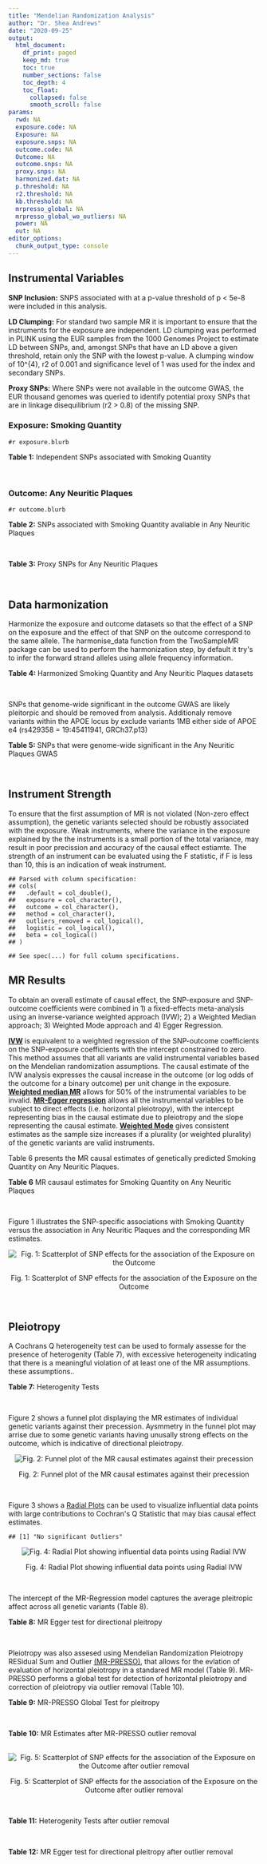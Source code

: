 ```yaml
---
title: "Mendelian Randomization Analysis"
author: "Dr. Shea Andrews"
date: "2020-09-25"
output:
  html_document:
    df_print: paged
    keep_md: true
    toc: true
    number_sections: false
    toc_depth: 4
    toc_float:
      collapsed: false
      smooth_scroll: false
params:
  rwd: NA
  exposure.code: NA
  Exposure: NA
  exposure.snps: NA
  outcome.code: NA
  Outcome: NA
  outcome.snps: NA
  proxy.snps: NA
  harmonized.dat: NA
  p.threshold: NA
  r2.threshold: NA
  kb.threshold: NA
  mrpresso_global: NA
  mrpresso_global_wo_outliers: NA
  power: NA
  out: NA
editor_options:
  chunk_output_type: console
---
```







## Instrumental Variables
**SNP Inclusion:** SNPS associated with at a p-value threshold of p < 5e-8 were included in this analysis.
<br>

**LD Clumping:** For standard two sample MR it is important to ensure that the instruments for the exposure are independent. LD clumping was performed in PLINK using the EUR samples from the 1000 Genomes Project to estimate LD between SNPs, and, amongst SNPs that have an LD above a given threshold, retain only the SNP with the lowest p-value. A clumping window of 10^{4}, r2 of 0.001 and significance level of 1 was used for the index and secondary SNPs.
<br>

**Proxy SNPs:** Where SNPs were not available in the outcome GWAS, the EUR thousand genomes was queried to identify potential proxy SNPs that are in linkage disequilibrium (r2 > 0.8) of the missing SNP.
<br>

### Exposure: Smoking Quantity
`#r exposure.blurb`
<br>

**Table 1:** Independent SNPs associated with Smoking Quantity
<div data-pagedtable="false">
  <script data-pagedtable-source type="application/json">
{"columns":[{"label":["SNP"],"name":[1],"type":["chr"],"align":["left"]},{"label":["CHROM"],"name":[2],"type":["dbl"],"align":["right"]},{"label":["POS"],"name":[3],"type":["dbl"],"align":["right"]},{"label":["REF"],"name":[4],"type":["chr"],"align":["left"]},{"label":["ALT"],"name":[5],"type":["chr"],"align":["left"]},{"label":["AF"],"name":[6],"type":["dbl"],"align":["right"]},{"label":["BETA"],"name":[7],"type":["dbl"],"align":["right"]},{"label":["SE"],"name":[8],"type":["dbl"],"align":["right"]},{"label":["Z"],"name":[9],"type":["dbl"],"align":["right"]},{"label":["P"],"name":[10],"type":["dbl"],"align":["right"]},{"label":["N"],"name":[11],"type":["dbl"],"align":["right"]},{"label":["TRAIT"],"name":[12],"type":["chr"],"align":["left"]}],"data":[{"1":"rs6663484","2":"1","3":"33878554","4":"T","5":"G","6":"0.3572470","7":"0.009431570","8":"0.001715454","9":"5.498","10":"3.843e-08","11":"335394","12":"Cigarettes_Per_Day"},{"1":"rs11264100","2":"1","3":"35591626","4":"A","5":"G","6":"0.8814240","7":"-0.010396900","8":"0.001714250","9":"-6.065","10":"1.323e-09","11":"335394","12":"Cigarettes_Per_Day"},{"1":"rs2072659","2":"1","3":"154548521","4":"C","5":"G","6":"0.1007260","7":"-0.012620500","8":"0.001711486","9":"-7.374","10":"1.659e-13","11":"335394","12":"Cigarettes_Per_Day"},{"1":"rs34973462","2":"1","3":"175993820","4":"C","5":"T","6":"0.4145770","7":"0.010078692","8":"0.001714646","9":"5.878","10":"4.157e-09","11":"335394","12":"Cigarettes_Per_Day"},{"1":"rs7599488","2":"2","3":"60718347","4":"C","5":"T","6":"0.4428680","7":"0.009946318","8":"0.001709871","9":"5.817","10":"5.974e-09","11":"337334","12":"Cigarettes_Per_Day"},{"1":"rs78408772","2":"2","3":"62710608","4":"C","5":"T","6":"0.0813701","7":"-0.009453846","8":"0.001710484","9":"-5.527","10":"3.250e-08","11":"337334","12":"Cigarettes_Per_Day"},{"1":"rs10204824","2":"2","3":"148372720","4":"A","5":"G","6":"0.5798550","7":"-0.012300300","8":"0.001706952","9":"-7.206","10":"5.754e-13","11":"337334","12":"Cigarettes_Per_Day"},{"1":"rs2084533","2":"3","3":"16872929","4":"C","5":"T","6":"0.3500730","7":"0.010643680","8":"0.001709005","9":"6.228","10":"4.718e-10","11":"337334","12":"Cigarettes_Per_Day"},{"1":"rs7431710","2":"3","3":"48935583","4":"G","5":"A","6":"0.6480000","7":"-0.012329218","8":"0.001711441","9":"-7.204","10":"5.832e-13","11":"335553","12":"Cigarettes_Per_Day"},{"1":"rs58889493","2":"3","3":"85622699","4":"T","5":"A","6":"0.6837700","7":"0.009410614","8":"0.001715074","9":"5.487","10":"4.095e-08","11":"335553","12":"Cigarettes_Per_Day"},{"1":"rs699165","2":"3","3":"136224697","4":"A","5":"G","6":"0.8056560","7":"0.009942930","8":"0.001709877","9":"5.815","10":"6.079e-09","11":"337334","12":"Cigarettes_Per_Day"},{"1":"rs28813180","2":"3","3":"158083918","4":"G","5":"A","6":"0.5027290","7":"-0.011008200","8":"0.001708552","9":"-6.443","10":"1.169e-10","11":"337334","12":"Cigarettes_Per_Day"},{"1":"rs1024323","2":"4","3":"3006043","4":"C","5":"T","6":"0.4675490","7":"-0.009949721","8":"0.001709868","9":"-5.819","10":"5.926e-09","11":"337334","12":"Cigarettes_Per_Day"},{"1":"rs11940255","2":"4","3":"67086288","4":"G","5":"A","6":"0.6773900","7":"-0.010943792","8":"0.001708633","9":"-6.405","10":"1.504e-10","11":"337334","12":"Cigarettes_Per_Day"},{"1":"rs10018253","2":"4","3":"67961464","4":"A","5":"C","6":"0.3268620","7":"0.022056800","8":"0.003634931","9":"6.068","10":"1.295e-09","11":"73380","12":"Cigarettes_Per_Day"},{"1":"rs7766641","2":"6","3":"26184102","4":"G","5":"A","6":"0.3434330","7":"-0.010904588","8":"0.001713211","9":"-6.365","10":"1.954e-10","11":"335553","12":"Cigarettes_Per_Day"},{"1":"rs215600","2":"7","3":"32333642","4":"G","5":"A","6":"0.6815510","7":"-0.016194228","8":"0.001702147","9":"-9.514","10":"1.829e-21","11":"337334","12":"Cigarettes_Per_Day"},{"1":"rs62447179","2":"7","3":"50339609","4":"G","5":"A","6":"0.3121600","7":"-0.009971783","8":"0.001709839","9":"-5.832","10":"5.466e-09","11":"337334","12":"Cigarettes_Per_Day"},{"1":"rs2741351","2":"8","3":"27418040","4":"A","5":"C","6":"0.8433190","7":"0.011704500","8":"0.001707690","9":"6.854","10":"7.189e-12","11":"337334","12":"Cigarettes_Per_Day"},{"1":"rs4236926","2":"8","3":"42578059","4":"T","5":"G","6":"0.7646630","7":"0.020466200","8":"0.001696893","9":"12.061","10":"1.700e-33","11":"337334","12":"Cigarettes_Per_Day"},{"1":"rs790564","2":"8","3":"64604218","4":"A","5":"C","6":"0.7583510","7":"-0.011035300","8":"0.001708519","9":"-6.459","10":"1.055e-10","11":"337334","12":"Cigarettes_Per_Day"},{"1":"rs112151537","2":"9","3":"136455785","4":"C","5":"T","6":"0.0419238","7":"0.012560790","8":"0.001706629","9":"7.360","10":"1.833e-13","11":"337334","12":"Cigarettes_Per_Day"},{"1":"rs3025383","2":"9","3":"136502369","4":"T","5":"C","6":"0.1737550","7":"-0.017286900","8":"0.001700802","9":"-10.164","10":"2.856e-24","11":"337334","12":"Cigarettes_Per_Day"},{"1":"rs11186852","2":"10","3":"93962124","4":"T","5":"C","6":"0.2589970","7":"0.009375700","8":"0.001710582","9":"5.481","10":"4.225e-08","11":"337334","12":"Cigarettes_Per_Day"},{"1":"rs7951365","2":"11","3":"16377044","4":"T","5":"C","6":"0.2905450","7":"0.011608000","8":"0.001707809","9":"6.797","10":"1.066e-11","11":"337334","12":"Cigarettes_Per_Day"},{"1":"rs10742683","2":"11","3":"43667625","4":"G","5":"A","6":"0.4711050","7":"-0.009435166","8":"0.001710509","9":"-5.516","10":"3.470e-08","11":"337334","12":"Cigarettes_Per_Day"},{"1":"rs113001570","2":"11","3":"46737412","4":"A","5":"T","6":"0.0538378","7":"0.010525000","8":"0.001709153","9":"6.158","10":"7.383e-10","11":"337334","12":"Cigarettes_Per_Day"},{"1":"rs7125588","2":"11","3":"113436072","4":"A","5":"G","6":"0.3864800","7":"-0.011853500","8":"0.001707506","9":"-6.942","10":"3.875e-12","11":"337334","12":"Cigarettes_Per_Day"},{"1":"rs11846838","2":"14","3":"104184737","4":"G","5":"A","6":"0.3943150","7":"0.010082117","8":"0.001709703","9":"5.897","10":"3.700e-09","11":"337334","12":"Cigarettes_Per_Day"},{"1":"rs632811","2":"15","3":"59155050","4":"A","5":"G","6":"0.3428420","7":"-0.011826700","8":"0.001832742","9":"-6.453","10":"1.097e-10","11":"292829","12":"Cigarettes_Per_Day"},{"1":"rs10519203","2":"15","3":"78814046","4":"G","5":"A","6":"0.6650290","7":"-0.060766535","8":"0.001663652","9":"-36.526","10":"4.310e-292","11":"330721","12":"Cigarettes_Per_Day"},{"1":"rs4887093","2":"15","3":"79043853","4":"C","5":"G","6":"0.3424310","7":"-0.030542300","8":"0.003612337","9":"-8.455","10":"2.780e-17","11":"73380","12":"Cigarettes_Per_Day"},{"1":"rs182317","2":"15","3":"89943601","4":"G","5":"T","6":"0.3247800","7":"-0.010572371","8":"0.001726101","9":"-6.125","10":"9.082e-10","11":"330721","12":"Cigarettes_Per_Day"},{"1":"rs1592485","2":"16","3":"52093549","4":"C","5":"A","6":"0.6552290","7":"-0.011163824","8":"0.001713294","9":"-6.516","10":"7.210e-11","11":"335394","12":"Cigarettes_Per_Day"},{"1":"rs12924872","2":"16","3":"69552215","4":"C","5":"T","6":"0.4650860","7":"-0.009492899","8":"0.001715378","9":"-5.534","10":"3.130e-08","11":"335394","12":"Cigarettes_Per_Day"},{"1":"rs258321","2":"16","3":"89756473","4":"A","5":"G","6":"0.3990170","7":"0.011058400","8":"0.001713425","9":"6.454","10":"1.086e-10","11":"335394","12":"Cigarettes_Per_Day"},{"1":"rs4485470","2":"18","3":"62125063","4":"G","5":"A","6":"0.6147690","7":"-0.010643685","8":"0.001709005","9":"-6.228","10":"4.729e-10","11":"337334","12":"Cigarettes_Per_Day"},{"1":"rs59208569","2":"19","3":"4044424","4":"G","5":"C","6":"0.8391680","7":"0.010931927","8":"0.001708648","9":"6.398","10":"1.576e-10","11":"337334","12":"Cigarettes_Per_Day"},{"1":"rs34406232","2":"19","3":"41305530","4":"C","5":"A","6":"0.0251468","7":"-0.016630341","8":"0.001718543","9":"-9.677","10":"3.793e-22","11":"330721","12":"Cigarettes_Per_Day"},{"1":"rs56113850","2":"19","3":"41353107","4":"T","5":"C","6":"0.5750370","7":"0.036126600","8":"0.001694336","9":"21.322","10":"7.140e-101","11":"330721","12":"Cigarettes_Per_Day"},{"1":"rs117875279","2":"19","3":"41498715","4":"G","5":"A","6":"0.0172289","7":"-0.010721377","8":"0.001725914","9":"-6.212","10":"5.230e-10","11":"330721","12":"Cigarettes_Per_Day"},{"1":"rs6078373","2":"20","3":"11863500","4":"G","5":"A","6":"0.4282090","7":"0.011213272","8":"0.001708299","9":"6.564","10":"5.243e-11","11":"337334","12":"Cigarettes_Per_Day"},{"1":"rs1737894","2":"20","3":"31054702","4":"C","5":"G","6":"0.4553280","7":"0.011746800","8":"0.001707638","9":"6.879","10":"6.042e-12","11":"337334","12":"Cigarettes_Per_Day"},{"1":"rs2273500","2":"20","3":"61986949","4":"T","5":"C","6":"0.1678790","7":"0.018190100","8":"0.001699691","9":"10.702","10":"9.928e-27","11":"337334","12":"Cigarettes_Per_Day"},{"1":"rs7281463","2":"21","3":"40520783","4":"A","5":"C","6":"0.3389620","7":"0.009589740","8":"0.001710316","9":"5.607","10":"2.061e-08","11":"337334","12":"Cigarettes_Per_Day"}],"options":{"columns":{"min":{},"max":[10]},"rows":{"min":[10],"max":[10]},"pages":{}}}
  </script>
</div>
<br>

### Outcome: Any Neuritic Plaques
`#r outcome.blurb`
<br>

**Table 2:** SNPs associated with Smoking Quantity avaliable in Any Neuritic Plaques
<div data-pagedtable="false">
  <script data-pagedtable-source type="application/json">
{"columns":[{"label":["SNP"],"name":[1],"type":["chr"],"align":["left"]},{"label":["CHROM"],"name":[2],"type":["dbl"],"align":["right"]},{"label":["POS"],"name":[3],"type":["dbl"],"align":["right"]},{"label":["REF"],"name":[4],"type":["chr"],"align":["left"]},{"label":["ALT"],"name":[5],"type":["chr"],"align":["left"]},{"label":["AF"],"name":[6],"type":["dbl"],"align":["right"]},{"label":["BETA"],"name":[7],"type":["dbl"],"align":["right"]},{"label":["SE"],"name":[8],"type":["dbl"],"align":["right"]},{"label":["Z"],"name":[9],"type":["dbl"],"align":["right"]},{"label":["P"],"name":[10],"type":["dbl"],"align":["right"]},{"label":["N"],"name":[11],"type":["dbl"],"align":["right"]},{"label":["TRAIT"],"name":[12],"type":["chr"],"align":["left"]}],"data":[{"1":"rs11264100","2":"1","3":"35591626","4":"A","5":"G","6":"0.8749","7":"-0.2198","8":"0.1200","9":"-1.83167000","10":"0.06685","11":"4046","12":"Neuritic_Plaques"},{"1":"rs34973462","2":"1","3":"175993820","4":"C","5":"T","6":"0.3425","7":"0.0017","8":"0.0789","9":"0.02154626","10":"0.98260","11":"4046","12":"Neuritic_Plaques"},{"1":"rs7599488","2":"2","3":"60718347","4":"C","5":"T","6":"0.4329","7":"0.0407","8":"0.0729","9":"0.55829904","10":"0.57630","11":"4046","12":"Neuritic_Plaques"},{"1":"rs78408772","2":"2","3":"62710608","4":"C","5":"T","6":"0.1138","7":"0.1067","8":"0.1247","9":"0.85565357","10":"0.39210","11":"4046","12":"Neuritic_Plaques"},{"1":"rs10204824","2":"2","3":"148372720","4":"A","5":"G","6":"0.6715","7":"-0.1228","8":"0.0805","9":"-1.52547000","10":"0.12690","11":"4046","12":"Neuritic_Plaques"},{"1":"rs2084533","2":"3","3":"16872929","4":"C","5":"T","6":"0.3069","7":"-0.0374","8":"0.0760","9":"-0.49210526","10":"0.62280","11":"4046","12":"Neuritic_Plaques"},{"1":"rs7431710","2":"3","3":"48935583","4":"G","5":"A","6":"0.6634","7":"0.1043","8":"0.0749","9":"1.39252336","10":"0.16380","11":"4046","12":"Neuritic_Plaques"},{"1":"rs699165","2":"3","3":"136224697","4":"A","5":"G","6":"0.7463","7":"0.0359","8":"0.0834","9":"0.43045600","10":"0.66660","11":"4046","12":"Neuritic_Plaques"},{"1":"rs28813180","2":"3","3":"158083918","4":"G","5":"A","6":"0.5045","7":"0.0333","8":"0.0717","9":"0.46443515","10":"0.64190","11":"4046","12":"Neuritic_Plaques"},{"1":"rs1024323","2":"4","3":"3006043","4":"C","5":"T","6":"0.3810","7":"-0.0751","8":"0.0723","9":"-1.03872752","10":"0.29840","11":"4046","12":"Neuritic_Plaques"},{"1":"rs11940255","2":"4","3":"67086288","4":"G","5":"A","6":"0.6981","7":"-0.0189","8":"0.0817","9":"-0.23133415","10":"0.81750","11":"4046","12":"Neuritic_Plaques"},{"1":"rs10018253","2":"4","3":"67961464","4":"A","5":"C","6":"0.2515","7":"0.0992","8":"0.0833","9":"1.19088000","10":"0.23380","11":"4046","12":"Neuritic_Plaques"},{"1":"rs7766641","2":"6","3":"26184102","4":"G","5":"A","6":"0.2888","7":"0.0043","8":"0.0801","9":"0.05368290","10":"0.95720","11":"4046","12":"Neuritic_Plaques"},{"1":"rs215600","2":"7","3":"32333642","4":"G","5":"A","6":"0.6516","7":"-0.0667","8":"0.0759","9":"-0.87878788","10":"0.37990","11":"4046","12":"Neuritic_Plaques"},{"1":"rs62447179","2":"7","3":"50339609","4":"G","5":"A","6":"0.2839","7":"-0.0128","8":"0.0789","9":"-0.16223067","10":"0.87110","11":"4046","12":"Neuritic_Plaques"},{"1":"rs4236926","2":"8","3":"42578059","4":"T","5":"G","6":"0.7751","7":"-0.0581","8":"0.0876","9":"-0.66324200","10":"0.50710","11":"4046","12":"Neuritic_Plaques"},{"1":"rs790564","2":"8","3":"64604218","4":"A","5":"C","6":"0.7346","7":"-0.0649","8":"0.0823","9":"-0.78857800","10":"0.43020","11":"4046","12":"Neuritic_Plaques"},{"1":"rs112151537","2":"9","3":"136455785","4":"C","5":"T","6":"0.0559","7":"0.1340","8":"0.2771","9":"0.48357994","10":"0.62860","11":"4046","12":"Neuritic_Plaques"},{"1":"rs3025383","2":"9","3":"136502369","4":"T","5":"C","6":"0.1769","7":"0.1086","8":"0.1087","9":"0.99908000","10":"0.31800","11":"4046","12":"Neuritic_Plaques"},{"1":"rs11186852","2":"10","3":"93962124","4":"T","5":"C","6":"0.2815","7":"-0.1415","8":"0.1558","9":"-0.90821600","10":"0.36390","11":"4046","12":"Neuritic_Plaques"},{"1":"rs7951365","2":"11","3":"16377044","4":"T","5":"C","6":"0.2083","7":"0.0198","8":"0.0974","9":"0.20328500","10":"0.83920","11":"4046","12":"Neuritic_Plaques"},{"1":"rs10742683","2":"11","3":"43667625","4":"G","5":"A","6":"0.4114","7":"-0.0884","8":"0.0735","9":"-1.20272109","10":"0.22910","11":"4046","12":"Neuritic_Plaques"},{"1":"rs7125588","2":"11","3":"113436072","4":"A","5":"G","6":"0.4323","7":"0.0278","8":"0.0738","9":"0.37669400","10":"0.70680","11":"4046","12":"Neuritic_Plaques"},{"1":"rs11846838","2":"14","3":"104184737","4":"G","5":"A","6":"0.3296","7":"-0.0299","8":"0.0771","9":"-0.38780804","10":"0.69840","11":"4046","12":"Neuritic_Plaques"},{"1":"rs10519203","2":"15","3":"78814046","4":"G","5":"A","6":"0.6724","7":"0.0000","8":"0.0777","9":"0.00000000","10":"0.99980","11":"4046","12":"Neuritic_Plaques"},{"1":"rs182317","2":"15","3":"89943601","4":"G","5":"T","6":"0.3492","7":"0.0086","8":"0.0887","9":"0.09695603","10":"0.92310","11":"4046","12":"Neuritic_Plaques"},{"1":"rs1592485","2":"16","3":"52093549","4":"C","5":"A","6":"0.6108","7":"0.0077","8":"0.0721","9":"0.10679612","10":"0.91480","11":"4046","12":"Neuritic_Plaques"},{"1":"rs12924872","2":"16","3":"69552215","4":"C","5":"T","6":"0.4782","7":"0.0266","8":"0.0727","9":"0.36588721","10":"0.71380","11":"4046","12":"Neuritic_Plaques"},{"1":"rs258321","2":"16","3":"89756473","4":"A","5":"G","6":"0.4399","7":"-0.0640","8":"0.0736","9":"-0.86956500","10":"0.38470","11":"4046","12":"Neuritic_Plaques"},{"1":"rs4485470","2":"18","3":"62125063","4":"G","5":"A","6":"0.5730","7":"-0.0308","8":"0.0748","9":"-0.41176471","10":"0.68050","11":"4046","12":"Neuritic_Plaques"},{"1":"rs34406232","2":"19","3":"41305530","4":"C","5":"A","6":"0.0241","7":"-0.0083","8":"0.2533","9":"-0.03276747","10":"0.97400","11":"4046","12":"Neuritic_Plaques"},{"1":"rs56113850","2":"19","3":"41353107","4":"T","5":"C","6":"0.5961","7":"0.0224","8":"0.0922","9":"0.24295000","10":"0.80800","11":"4046","12":"Neuritic_Plaques"},{"1":"rs117875279","2":"19","3":"41498715","4":"G","5":"A","6":"0.0297","7":"0.3272","8":"0.3382","9":"0.96747487","10":"0.33330","11":"4046","12":"Neuritic_Plaques"},{"1":"rs6078373","2":"20","3":"11863500","4":"G","5":"A","6":"0.4155","7":"0.0297","8":"0.0743","9":"0.39973082","10":"0.68930","11":"4046","12":"Neuritic_Plaques"},{"1":"rs2273500","2":"20","3":"61986949","4":"T","5":"C","6":"0.1952","7":"-0.1311","8":"0.1249","9":"-1.04964000","10":"0.29390","11":"4046","12":"Neuritic_Plaques"},{"1":"rs7281463","2":"21","3":"40520783","4":"A","5":"C","6":"0.4219","7":"-0.1562","8":"0.0709","9":"-2.20310000","10":"0.02764","11":"4046","12":"Neuritic_Plaques"},{"1":"rs6663484","2":"NA","3":"NA","4":"NA","5":"NA","6":"NA","7":"NA","8":"NA","9":"NA","10":"NA","11":"NA","12":"NA"},{"1":"rs2072659","2":"NA","3":"NA","4":"NA","5":"NA","6":"NA","7":"NA","8":"NA","9":"NA","10":"NA","11":"NA","12":"NA"},{"1":"rs58889493","2":"NA","3":"NA","4":"NA","5":"NA","6":"NA","7":"NA","8":"NA","9":"NA","10":"NA","11":"NA","12":"NA"},{"1":"rs2741351","2":"NA","3":"NA","4":"NA","5":"NA","6":"NA","7":"NA","8":"NA","9":"NA","10":"NA","11":"NA","12":"NA"},{"1":"rs113001570","2":"NA","3":"NA","4":"NA","5":"NA","6":"NA","7":"NA","8":"NA","9":"NA","10":"NA","11":"NA","12":"NA"},{"1":"rs632811","2":"NA","3":"NA","4":"NA","5":"NA","6":"NA","7":"NA","8":"NA","9":"NA","10":"NA","11":"NA","12":"NA"},{"1":"rs4887093","2":"NA","3":"NA","4":"NA","5":"NA","6":"NA","7":"NA","8":"NA","9":"NA","10":"NA","11":"NA","12":"NA"},{"1":"rs59208569","2":"NA","3":"NA","4":"NA","5":"NA","6":"NA","7":"NA","8":"NA","9":"NA","10":"NA","11":"NA","12":"NA"},{"1":"rs1737894","2":"NA","3":"NA","4":"NA","5":"NA","6":"NA","7":"NA","8":"NA","9":"NA","10":"NA","11":"NA","12":"NA"}],"options":{"columns":{"min":{},"max":[10]},"rows":{"min":[10],"max":[10]},"pages":{}}}
  </script>
</div>
<br>

**Table 3:** Proxy SNPs for Any Neuritic Plaques
<div data-pagedtable="false">
  <script data-pagedtable-source type="application/json">
{"columns":[{"label":["target_snp"],"name":[1],"type":["chr"],"align":["left"]},{"label":["proxy_snp"],"name":[2],"type":["chr"],"align":["left"]},{"label":["ld.r2"],"name":[3],"type":["dbl"],"align":["right"]},{"label":["Dprime"],"name":[4],"type":["dbl"],"align":["right"]},{"label":["PHASE"],"name":[5],"type":["chr"],"align":["left"]},{"label":["X12"],"name":[6],"type":["lgl"],"align":["right"]},{"label":["CHROM"],"name":[7],"type":["dbl"],"align":["right"]},{"label":["POS"],"name":[8],"type":["dbl"],"align":["right"]},{"label":["REF.proxy"],"name":[9],"type":["chr"],"align":["left"]},{"label":["ALT.proxy"],"name":[10],"type":["chr"],"align":["left"]},{"label":["AF"],"name":[11],"type":["dbl"],"align":["right"]},{"label":["BETA"],"name":[12],"type":["dbl"],"align":["right"]},{"label":["SE"],"name":[13],"type":["dbl"],"align":["right"]},{"label":["Z"],"name":[14],"type":["dbl"],"align":["right"]},{"label":["P"],"name":[15],"type":["dbl"],"align":["right"]},{"label":["N"],"name":[16],"type":["dbl"],"align":["right"]},{"label":["TRAIT"],"name":[17],"type":["chr"],"align":["left"]},{"label":["ref"],"name":[18],"type":["chr"],"align":["left"]},{"label":["ref.proxy"],"name":[19],"type":["chr"],"align":["left"]},{"label":["alt"],"name":[20],"type":["chr"],"align":["left"]},{"label":["alt.proxy"],"name":[21],"type":["chr"],"align":["left"]},{"label":["ALT"],"name":[22],"type":["chr"],"align":["left"]},{"label":["REF"],"name":[23],"type":["chr"],"align":["left"]},{"label":["proxy.outcome"],"name":[24],"type":["lgl"],"align":["right"]}],"data":[{"1":"rs58889493","2":"rs62250714","3":"1.000000","4":"1.000000","5":"TG/AA","6":"NA","7":"3","8":"85515776","9":"G","10":"A","11":"0.6205","12":"-0.0811","13":"0.0720","14":"-1.126388889","15":"0.2597","16":"4046","17":"Neuritic_Plaques","18":"T","19":"G","20":"A","21":"A","22":"A","23":"T","24":"TRUE"},{"1":"rs2741351","2":"rs2640723","3":"0.935856","4":"0.976004","5":"AG/CA","6":"NA","7":"8","8":"27418325","9":"G","10":"A","11":"0.8373","12":"-0.0011","13":"0.0972","14":"-0.011316872","15":"0.9908","16":"4046","17":"Neuritic_Plaques","18":"A","19":"G","20":"C","21":"A","22":"C","23":"A","24":"TRUE"},{"1":"rs113001570","2":"rs75494138","3":"0.835244","4":"1.000000","5":"TT/AC","6":"NA","7":"11","8":"46465361","9":"C","10":"T","11":"0.0834","12":"-0.0293","13":"0.1390","14":"-0.210791367","15":"0.8330","16":"4046","17":"Neuritic_Plaques","18":"T","19":"T","20":"A","21":"C","22":"T","23":"A","24":"TRUE"},{"1":"rs632811","2":"rs11630265","3":"0.943600","4":"0.973517","5":"GC/AT","6":"NA","7":"15","8":"59159826","9":"C","10":"T","11":"0.6768","12":"-0.0007","13":"0.0761","14":"-0.009198423","15":"0.9922","16":"4046","17":"Neuritic_Plaques","18":"G","19":"C","20":"A","21":"T","22":"A","23":"G","24":"TRUE"},{"1":"rs59208569","2":"rs7351050","3":"0.911767","4":"0.993099","5":"GA/CG","6":"NA","7":"19","8":"4044579","9":"G","10":"A","11":"0.1225","12":"-0.0656","13":"0.1332","14":"-0.492492492","15":"0.6225","16":"4046","17":"Neuritic_Plaques","18":"G","19":"A","20":"C","21":"G","22":"G","23":"C","24":"TRUE"},{"1":"rs1737894","2":"rs293534","3":"0.983131","4":"0.995736","5":"GG/CA","6":"NA","7":"20","8":"31065490","9":"A","10":"G","11":"0.3898","12":"-0.0106","13":"0.0737","14":"-0.143826000","15":"0.8861","16":"4046","17":"Neuritic_Plaques","18":"G","19":"G","20":"C","21":"A","22":"G","23":"C","24":"TRUE"},{"1":"rs6663484","2":"NA","3":"NA","4":"NA","5":"NA","6":"NA","7":"NA","8":"NA","9":"NA","10":"NA","11":"NA","12":"NA","13":"NA","14":"NA","15":"NA","16":"NA","17":"NA","18":"NA","19":"NA","20":"NA","21":"NA","22":"NA","23":"NA","24":"NA"},{"1":"rs2072659","2":"NA","3":"NA","4":"NA","5":"NA","6":"NA","7":"NA","8":"NA","9":"NA","10":"NA","11":"NA","12":"NA","13":"NA","14":"NA","15":"NA","16":"NA","17":"NA","18":"NA","19":"NA","20":"NA","21":"NA","22":"NA","23":"NA","24":"NA"}],"options":{"columns":{"min":{},"max":[10]},"rows":{"min":[10],"max":[10]},"pages":{}}}
  </script>
</div>
<br>

## Data harmonization
Harmonize the exposure and outcome datasets so that the effect of a SNP on the exposure and the effect of that SNP on the outcome correspond to the same allele. The harmonise_data function from the TwoSampleMR package can be used to perform the harmonization step, by default it try's to infer the forward strand alleles using allele frequency information.
<br>

**Table 4:** Harmonized Smoking Quantity and Any Neuritic Plaques datasets
<div data-pagedtable="false">
  <script data-pagedtable-source type="application/json">
{"columns":[{"label":["SNP"],"name":[1],"type":["chr"],"align":["left"]},{"label":["effect_allele.exposure"],"name":[2],"type":["chr"],"align":["left"]},{"label":["other_allele.exposure"],"name":[3],"type":["chr"],"align":["left"]},{"label":["effect_allele.outcome"],"name":[4],"type":["chr"],"align":["left"]},{"label":["other_allele.outcome"],"name":[5],"type":["chr"],"align":["left"]},{"label":["beta.exposure"],"name":[6],"type":["dbl"],"align":["right"]},{"label":["beta.outcome"],"name":[7],"type":["dbl"],"align":["right"]},{"label":["eaf.exposure"],"name":[8],"type":["dbl"],"align":["right"]},{"label":["eaf.outcome"],"name":[9],"type":["dbl"],"align":["right"]},{"label":["remove"],"name":[10],"type":["lgl"],"align":["right"]},{"label":["palindromic"],"name":[11],"type":["lgl"],"align":["right"]},{"label":["ambiguous"],"name":[12],"type":["lgl"],"align":["right"]},{"label":["id.outcome"],"name":[13],"type":["chr"],"align":["left"]},{"label":["chr.outcome"],"name":[14],"type":["dbl"],"align":["right"]},{"label":["pos.outcome"],"name":[15],"type":["dbl"],"align":["right"]},{"label":["se.outcome"],"name":[16],"type":["dbl"],"align":["right"]},{"label":["z.outcome"],"name":[17],"type":["dbl"],"align":["right"]},{"label":["pval.outcome"],"name":[18],"type":["dbl"],"align":["right"]},{"label":["samplesize.outcome"],"name":[19],"type":["dbl"],"align":["right"]},{"label":["outcome"],"name":[20],"type":["chr"],"align":["left"]},{"label":["mr_keep.outcome"],"name":[21],"type":["lgl"],"align":["right"]},{"label":["pval_origin.outcome"],"name":[22],"type":["chr"],"align":["left"]},{"label":["chr.exposure"],"name":[23],"type":["dbl"],"align":["right"]},{"label":["pos.exposure"],"name":[24],"type":["dbl"],"align":["right"]},{"label":["se.exposure"],"name":[25],"type":["dbl"],"align":["right"]},{"label":["z.exposure"],"name":[26],"type":["dbl"],"align":["right"]},{"label":["pval.exposure"],"name":[27],"type":["dbl"],"align":["right"]},{"label":["samplesize.exposure"],"name":[28],"type":["dbl"],"align":["right"]},{"label":["exposure"],"name":[29],"type":["chr"],"align":["left"]},{"label":["mr_keep.exposure"],"name":[30],"type":["lgl"],"align":["right"]},{"label":["pval_origin.exposure"],"name":[31],"type":["chr"],"align":["left"]},{"label":["id.exposure"],"name":[32],"type":["chr"],"align":["left"]},{"label":["action"],"name":[33],"type":["dbl"],"align":["right"]},{"label":["mr_keep"],"name":[34],"type":["lgl"],"align":["right"]},{"label":["pt"],"name":[35],"type":["dbl"],"align":["right"]},{"label":["pleitropy_keep"],"name":[36],"type":["lgl"],"align":["right"]},{"label":["mrpresso_RSSobs"],"name":[37],"type":["lgl"],"align":["right"]},{"label":["mrpresso_pval"],"name":[38],"type":["lgl"],"align":["right"]},{"label":["mrpresso_keep"],"name":[39],"type":["lgl"],"align":["right"]}],"data":[{"1":"rs10018253","2":"C","3":"A","4":"C","5":"A","6":"0.022056800","7":"0.0992","8":"0.3268620","9":"0.2515","10":"FALSE","11":"FALSE","12":"FALSE","13":"d6ZxU5","14":"4","15":"67961464","16":"0.0833","17":"1.190880000","18":"0.23380","19":"4046","20":"Beecham2014npany","21":"TRUE","22":"reported","23":"4","24":"67961464","25":"0.003634931","26":"6.068","27":"1.295e-09","28":"73380","29":"Liu2019smkcpd23andMe","30":"TRUE","31":"reported","32":"yyWeNs","33":"2","34":"TRUE","35":"5e-08","36":"TRUE","37":"NA","38":"NA","39":"TRUE"},{"1":"rs10204824","2":"G","3":"A","4":"G","5":"A","6":"-0.012300300","7":"-0.1228","8":"0.5798550","9":"0.6715","10":"FALSE","11":"FALSE","12":"FALSE","13":"d6ZxU5","14":"2","15":"148372720","16":"0.0805","17":"-1.525470000","18":"0.12690","19":"4046","20":"Beecham2014npany","21":"TRUE","22":"reported","23":"2","24":"148372720","25":"0.001706952","26":"-7.206","27":"5.754e-13","28":"337334","29":"Liu2019smkcpd23andMe","30":"TRUE","31":"reported","32":"yyWeNs","33":"2","34":"TRUE","35":"5e-08","36":"TRUE","37":"NA","38":"NA","39":"TRUE"},{"1":"rs1024323","2":"T","3":"C","4":"T","5":"C","6":"-0.009949721","7":"-0.0751","8":"0.4675490","9":"0.3810","10":"FALSE","11":"FALSE","12":"FALSE","13":"d6ZxU5","14":"4","15":"3006043","16":"0.0723","17":"-1.038727524","18":"0.29840","19":"4046","20":"Beecham2014npany","21":"TRUE","22":"reported","23":"4","24":"3006043","25":"0.001709868","26":"-5.819","27":"5.926e-09","28":"337334","29":"Liu2019smkcpd23andMe","30":"TRUE","31":"reported","32":"yyWeNs","33":"2","34":"TRUE","35":"5e-08","36":"TRUE","37":"NA","38":"NA","39":"TRUE"},{"1":"rs10519203","2":"A","3":"G","4":"A","5":"G","6":"-0.060766535","7":"0.0000","8":"0.6650290","9":"0.6724","10":"FALSE","11":"FALSE","12":"FALSE","13":"d6ZxU5","14":"15","15":"78814046","16":"0.0777","17":"0.000000000","18":"0.99980","19":"4046","20":"Beecham2014npany","21":"TRUE","22":"reported","23":"15","24":"78814046","25":"0.001663652","26":"-36.526","27":"1.000e-200","28":"330721","29":"Liu2019smkcpd23andMe","30":"TRUE","31":"reported","32":"yyWeNs","33":"2","34":"TRUE","35":"5e-08","36":"TRUE","37":"NA","38":"NA","39":"TRUE"},{"1":"rs10742683","2":"A","3":"G","4":"A","5":"G","6":"-0.009435166","7":"-0.0884","8":"0.4711050","9":"0.4114","10":"FALSE","11":"FALSE","12":"FALSE","13":"d6ZxU5","14":"11","15":"43667625","16":"0.0735","17":"-1.202721088","18":"0.22910","19":"4046","20":"Beecham2014npany","21":"TRUE","22":"reported","23":"11","24":"43667625","25":"0.001710509","26":"-5.516","27":"3.470e-08","28":"337334","29":"Liu2019smkcpd23andMe","30":"TRUE","31":"reported","32":"yyWeNs","33":"2","34":"TRUE","35":"5e-08","36":"TRUE","37":"NA","38":"NA","39":"TRUE"},{"1":"rs11186852","2":"C","3":"T","4":"C","5":"T","6":"0.009375700","7":"-0.1415","8":"0.2589970","9":"0.2815","10":"FALSE","11":"FALSE","12":"FALSE","13":"d6ZxU5","14":"10","15":"93962124","16":"0.1558","17":"-0.908216000","18":"0.36390","19":"4046","20":"Beecham2014npany","21":"TRUE","22":"reported","23":"10","24":"93962124","25":"0.001710582","26":"5.481","27":"4.225e-08","28":"337334","29":"Liu2019smkcpd23andMe","30":"TRUE","31":"reported","32":"yyWeNs","33":"2","34":"TRUE","35":"5e-08","36":"TRUE","37":"NA","38":"NA","39":"TRUE"},{"1":"rs112151537","2":"T","3":"C","4":"T","5":"C","6":"0.012560790","7":"0.1340","8":"0.0419238","9":"0.0559","10":"FALSE","11":"FALSE","12":"FALSE","13":"d6ZxU5","14":"9","15":"136455785","16":"0.2771","17":"0.483579935","18":"0.62860","19":"4046","20":"Beecham2014npany","21":"TRUE","22":"reported","23":"9","24":"136455785","25":"0.001706629","26":"7.360","27":"1.833e-13","28":"337334","29":"Liu2019smkcpd23andMe","30":"TRUE","31":"reported","32":"yyWeNs","33":"2","34":"TRUE","35":"5e-08","36":"TRUE","37":"NA","38":"NA","39":"TRUE"},{"1":"rs11264100","2":"G","3":"A","4":"G","5":"A","6":"-0.010396900","7":"-0.2198","8":"0.8814240","9":"0.8749","10":"FALSE","11":"FALSE","12":"FALSE","13":"d6ZxU5","14":"1","15":"35591626","16":"0.1200","17":"-1.831670000","18":"0.06685","19":"4046","20":"Beecham2014npany","21":"TRUE","22":"reported","23":"1","24":"35591626","25":"0.001714250","26":"-6.065","27":"1.323e-09","28":"335394","29":"Liu2019smkcpd23andMe","30":"TRUE","31":"reported","32":"yyWeNs","33":"2","34":"TRUE","35":"5e-08","36":"TRUE","37":"NA","38":"NA","39":"TRUE"},{"1":"rs113001570","2":"T","3":"A","4":"T","5":"A","6":"0.010525000","7":"-0.0293","8":"0.0538378","9":"0.0834","10":"FALSE","11":"TRUE","12":"FALSE","13":"d6ZxU5","14":"11","15":"46465361","16":"0.1390","17":"-0.210791367","18":"0.83300","19":"4046","20":"Beecham2014npany","21":"TRUE","22":"reported","23":"11","24":"46737412","25":"0.001709153","26":"6.158","27":"7.383e-10","28":"337334","29":"Liu2019smkcpd23andMe","30":"TRUE","31":"reported","32":"yyWeNs","33":"2","34":"TRUE","35":"5e-08","36":"TRUE","37":"NA","38":"NA","39":"TRUE"},{"1":"rs117875279","2":"A","3":"G","4":"A","5":"G","6":"-0.010721377","7":"0.3272","8":"0.0172289","9":"0.0297","10":"FALSE","11":"FALSE","12":"FALSE","13":"d6ZxU5","14":"19","15":"41498715","16":"0.3382","17":"0.967474867","18":"0.33330","19":"4046","20":"Beecham2014npany","21":"TRUE","22":"reported","23":"19","24":"41498715","25":"0.001725914","26":"-6.212","27":"5.230e-10","28":"330721","29":"Liu2019smkcpd23andMe","30":"TRUE","31":"reported","32":"yyWeNs","33":"2","34":"TRUE","35":"5e-08","36":"TRUE","37":"NA","38":"NA","39":"TRUE"},{"1":"rs11846838","2":"A","3":"G","4":"A","5":"G","6":"0.010082117","7":"-0.0299","8":"0.3943150","9":"0.3296","10":"FALSE","11":"FALSE","12":"FALSE","13":"d6ZxU5","14":"14","15":"104184737","16":"0.0771","17":"-0.387808042","18":"0.69840","19":"4046","20":"Beecham2014npany","21":"TRUE","22":"reported","23":"14","24":"104184737","25":"0.001709703","26":"5.897","27":"3.700e-09","28":"337334","29":"Liu2019smkcpd23andMe","30":"TRUE","31":"reported","32":"yyWeNs","33":"2","34":"TRUE","35":"5e-08","36":"TRUE","37":"NA","38":"NA","39":"TRUE"},{"1":"rs11940255","2":"A","3":"G","4":"A","5":"G","6":"-0.010943792","7":"-0.0189","8":"0.6773900","9":"0.6981","10":"FALSE","11":"FALSE","12":"FALSE","13":"d6ZxU5","14":"4","15":"67086288","16":"0.0817","17":"-0.231334149","18":"0.81750","19":"4046","20":"Beecham2014npany","21":"TRUE","22":"reported","23":"4","24":"67086288","25":"0.001708633","26":"-6.405","27":"1.504e-10","28":"337334","29":"Liu2019smkcpd23andMe","30":"TRUE","31":"reported","32":"yyWeNs","33":"2","34":"TRUE","35":"5e-08","36":"TRUE","37":"NA","38":"NA","39":"TRUE"},{"1":"rs12924872","2":"T","3":"C","4":"T","5":"C","6":"-0.009492899","7":"0.0266","8":"0.4650860","9":"0.4782","10":"FALSE","11":"FALSE","12":"FALSE","13":"d6ZxU5","14":"16","15":"69552215","16":"0.0727","17":"0.365887208","18":"0.71380","19":"4046","20":"Beecham2014npany","21":"TRUE","22":"reported","23":"16","24":"69552215","25":"0.001715378","26":"-5.534","27":"3.130e-08","28":"335394","29":"Liu2019smkcpd23andMe","30":"TRUE","31":"reported","32":"yyWeNs","33":"2","34":"TRUE","35":"5e-08","36":"TRUE","37":"NA","38":"NA","39":"TRUE"},{"1":"rs1592485","2":"A","3":"C","4":"A","5":"C","6":"-0.011163824","7":"0.0077","8":"0.6552290","9":"0.6108","10":"FALSE","11":"FALSE","12":"FALSE","13":"d6ZxU5","14":"16","15":"52093549","16":"0.0721","17":"0.106796117","18":"0.91480","19":"4046","20":"Beecham2014npany","21":"TRUE","22":"reported","23":"16","24":"52093549","25":"0.001713294","26":"-6.516","27":"7.210e-11","28":"335394","29":"Liu2019smkcpd23andMe","30":"TRUE","31":"reported","32":"yyWeNs","33":"2","34":"TRUE","35":"5e-08","36":"TRUE","37":"NA","38":"NA","39":"TRUE"},{"1":"rs1737894","2":"G","3":"C","4":"G","5":"C","6":"0.011746800","7":"-0.0106","8":"0.4553280","9":"0.3898","10":"FALSE","11":"TRUE","12":"TRUE","13":"d6ZxU5","14":"20","15":"31065490","16":"0.0737","17":"-0.143826000","18":"0.88610","19":"4046","20":"Beecham2014npany","21":"TRUE","22":"reported","23":"20","24":"31054702","25":"0.001707638","26":"6.879","27":"6.042e-12","28":"337334","29":"Liu2019smkcpd23andMe","30":"TRUE","31":"reported","32":"yyWeNs","33":"2","34":"FALSE","35":"5e-08","36":"TRUE","37":"NA","38":"NA","39":"NA"},{"1":"rs182317","2":"T","3":"G","4":"T","5":"G","6":"-0.010572371","7":"0.0086","8":"0.3247800","9":"0.3492","10":"FALSE","11":"FALSE","12":"FALSE","13":"d6ZxU5","14":"15","15":"89943601","16":"0.0887","17":"0.096956032","18":"0.92310","19":"4046","20":"Beecham2014npany","21":"TRUE","22":"reported","23":"15","24":"89943601","25":"0.001726101","26":"-6.125","27":"9.082e-10","28":"330721","29":"Liu2019smkcpd23andMe","30":"TRUE","31":"reported","32":"yyWeNs","33":"2","34":"TRUE","35":"5e-08","36":"TRUE","37":"NA","38":"NA","39":"TRUE"},{"1":"rs2084533","2":"T","3":"C","4":"T","5":"C","6":"0.010643680","7":"-0.0374","8":"0.3500730","9":"0.3069","10":"FALSE","11":"FALSE","12":"FALSE","13":"d6ZxU5","14":"3","15":"16872929","16":"0.0760","17":"-0.492105263","18":"0.62280","19":"4046","20":"Beecham2014npany","21":"TRUE","22":"reported","23":"3","24":"16872929","25":"0.001709005","26":"6.228","27":"4.718e-10","28":"337334","29":"Liu2019smkcpd23andMe","30":"TRUE","31":"reported","32":"yyWeNs","33":"2","34":"TRUE","35":"5e-08","36":"TRUE","37":"NA","38":"NA","39":"TRUE"},{"1":"rs215600","2":"A","3":"G","4":"A","5":"G","6":"-0.016194228","7":"-0.0667","8":"0.6815510","9":"0.6516","10":"FALSE","11":"FALSE","12":"FALSE","13":"d6ZxU5","14":"7","15":"32333642","16":"0.0759","17":"-0.878787879","18":"0.37990","19":"4046","20":"Beecham2014npany","21":"TRUE","22":"reported","23":"7","24":"32333642","25":"0.001702147","26":"-9.514","27":"1.829e-21","28":"337334","29":"Liu2019smkcpd23andMe","30":"TRUE","31":"reported","32":"yyWeNs","33":"2","34":"TRUE","35":"5e-08","36":"TRUE","37":"NA","38":"NA","39":"TRUE"},{"1":"rs2273500","2":"C","3":"T","4":"C","5":"T","6":"0.018190100","7":"-0.1311","8":"0.1678790","9":"0.1952","10":"FALSE","11":"FALSE","12":"FALSE","13":"d6ZxU5","14":"20","15":"61986949","16":"0.1249","17":"-1.049640000","18":"0.29390","19":"4046","20":"Beecham2014npany","21":"TRUE","22":"reported","23":"20","24":"61986949","25":"0.001699691","26":"10.702","27":"9.928e-27","28":"337334","29":"Liu2019smkcpd23andMe","30":"TRUE","31":"reported","32":"yyWeNs","33":"2","34":"TRUE","35":"5e-08","36":"TRUE","37":"NA","38":"NA","39":"TRUE"},{"1":"rs258321","2":"G","3":"A","4":"G","5":"A","6":"0.011058400","7":"-0.0640","8":"0.3990170","9":"0.4399","10":"FALSE","11":"FALSE","12":"FALSE","13":"d6ZxU5","14":"16","15":"89756473","16":"0.0736","17":"-0.869565000","18":"0.38470","19":"4046","20":"Beecham2014npany","21":"TRUE","22":"reported","23":"16","24":"89756473","25":"0.001713425","26":"6.454","27":"1.086e-10","28":"335394","29":"Liu2019smkcpd23andMe","30":"TRUE","31":"reported","32":"yyWeNs","33":"2","34":"TRUE","35":"5e-08","36":"TRUE","37":"NA","38":"NA","39":"TRUE"},{"1":"rs2741351","2":"C","3":"A","4":"C","5":"A","6":"0.011704500","7":"-0.0011","8":"0.8433190","9":"0.8373","10":"FALSE","11":"FALSE","12":"FALSE","13":"d6ZxU5","14":"8","15":"27418325","16":"0.0972","17":"-0.011316872","18":"0.99080","19":"4046","20":"Beecham2014npany","21":"TRUE","22":"reported","23":"8","24":"27418040","25":"0.001707690","26":"6.854","27":"7.189e-12","28":"337334","29":"Liu2019smkcpd23andMe","30":"TRUE","31":"reported","32":"yyWeNs","33":"2","34":"TRUE","35":"5e-08","36":"TRUE","37":"NA","38":"NA","39":"TRUE"},{"1":"rs28813180","2":"A","3":"G","4":"A","5":"G","6":"-0.011008200","7":"0.0333","8":"0.5027290","9":"0.5045","10":"FALSE","11":"FALSE","12":"FALSE","13":"d6ZxU5","14":"3","15":"158083918","16":"0.0717","17":"0.464435146","18":"0.64190","19":"4046","20":"Beecham2014npany","21":"TRUE","22":"reported","23":"3","24":"158083918","25":"0.001708552","26":"-6.443","27":"1.169e-10","28":"337334","29":"Liu2019smkcpd23andMe","30":"TRUE","31":"reported","32":"yyWeNs","33":"2","34":"TRUE","35":"5e-08","36":"TRUE","37":"NA","38":"NA","39":"TRUE"},{"1":"rs3025383","2":"C","3":"T","4":"C","5":"T","6":"-0.017286900","7":"0.1086","8":"0.1737550","9":"0.1769","10":"FALSE","11":"FALSE","12":"FALSE","13":"d6ZxU5","14":"9","15":"136502369","16":"0.1087","17":"0.999080000","18":"0.31800","19":"4046","20":"Beecham2014npany","21":"TRUE","22":"reported","23":"9","24":"136502369","25":"0.001700802","26":"-10.164","27":"2.856e-24","28":"337334","29":"Liu2019smkcpd23andMe","30":"TRUE","31":"reported","32":"yyWeNs","33":"2","34":"TRUE","35":"5e-08","36":"TRUE","37":"NA","38":"NA","39":"TRUE"},{"1":"rs34406232","2":"A","3":"C","4":"A","5":"C","6":"-0.016630341","7":"-0.0083","8":"0.0251468","9":"0.0241","10":"FALSE","11":"FALSE","12":"FALSE","13":"d6ZxU5","14":"19","15":"41305530","16":"0.2533","17":"-0.032767469","18":"0.97400","19":"4046","20":"Beecham2014npany","21":"TRUE","22":"reported","23":"19","24":"41305530","25":"0.001718543","26":"-9.677","27":"3.793e-22","28":"330721","29":"Liu2019smkcpd23andMe","30":"TRUE","31":"reported","32":"yyWeNs","33":"2","34":"TRUE","35":"5e-08","36":"TRUE","37":"NA","38":"NA","39":"TRUE"},{"1":"rs34973462","2":"T","3":"C","4":"T","5":"C","6":"0.010078692","7":"0.0017","8":"0.4145770","9":"0.3425","10":"FALSE","11":"FALSE","12":"FALSE","13":"d6ZxU5","14":"1","15":"175993820","16":"0.0789","17":"0.021546261","18":"0.98260","19":"4046","20":"Beecham2014npany","21":"TRUE","22":"reported","23":"1","24":"175993820","25":"0.001714646","26":"5.878","27":"4.157e-09","28":"335394","29":"Liu2019smkcpd23andMe","30":"TRUE","31":"reported","32":"yyWeNs","33":"2","34":"TRUE","35":"5e-08","36":"TRUE","37":"NA","38":"NA","39":"TRUE"},{"1":"rs4236926","2":"G","3":"T","4":"G","5":"T","6":"0.020466200","7":"-0.0581","8":"0.7646630","9":"0.7751","10":"FALSE","11":"FALSE","12":"FALSE","13":"d6ZxU5","14":"8","15":"42578059","16":"0.0876","17":"-0.663242000","18":"0.50710","19":"4046","20":"Beecham2014npany","21":"TRUE","22":"reported","23":"8","24":"42578059","25":"0.001696893","26":"12.061","27":"1.700e-33","28":"337334","29":"Liu2019smkcpd23andMe","30":"TRUE","31":"reported","32":"yyWeNs","33":"2","34":"TRUE","35":"5e-08","36":"TRUE","37":"NA","38":"NA","39":"TRUE"},{"1":"rs4485470","2":"A","3":"G","4":"A","5":"G","6":"-0.010643685","7":"-0.0308","8":"0.6147690","9":"0.5730","10":"FALSE","11":"FALSE","12":"FALSE","13":"d6ZxU5","14":"18","15":"62125063","16":"0.0748","17":"-0.411764706","18":"0.68050","19":"4046","20":"Beecham2014npany","21":"TRUE","22":"reported","23":"18","24":"62125063","25":"0.001709005","26":"-6.228","27":"4.729e-10","28":"337334","29":"Liu2019smkcpd23andMe","30":"TRUE","31":"reported","32":"yyWeNs","33":"2","34":"TRUE","35":"5e-08","36":"TRUE","37":"NA","38":"NA","39":"TRUE"},{"1":"rs56113850","2":"C","3":"T","4":"C","5":"T","6":"0.036126600","7":"0.0224","8":"0.5750370","9":"0.5961","10":"FALSE","11":"FALSE","12":"FALSE","13":"d6ZxU5","14":"19","15":"41353107","16":"0.0922","17":"0.242950000","18":"0.80800","19":"4046","20":"Beecham2014npany","21":"TRUE","22":"reported","23":"19","24":"41353107","25":"0.001694336","26":"21.322","27":"7.140e-101","28":"330721","29":"Liu2019smkcpd23andMe","30":"TRUE","31":"reported","32":"yyWeNs","33":"2","34":"TRUE","35":"5e-08","36":"TRUE","37":"NA","38":"NA","39":"TRUE"},{"1":"rs58889493","2":"A","3":"T","4":"A","5":"T","6":"0.009410614","7":"-0.0811","8":"0.6837700","9":"0.6205","10":"FALSE","11":"TRUE","12":"FALSE","13":"d6ZxU5","14":"3","15":"85515776","16":"0.0720","17":"-1.126388889","18":"0.25970","19":"4046","20":"Beecham2014npany","21":"TRUE","22":"reported","23":"3","24":"85622699","25":"0.001715074","26":"5.487","27":"4.095e-08","28":"335553","29":"Liu2019smkcpd23andMe","30":"TRUE","31":"reported","32":"yyWeNs","33":"2","34":"TRUE","35":"5e-08","36":"TRUE","37":"NA","38":"NA","39":"TRUE"},{"1":"rs59208569","2":"C","3":"G","4":"C","5":"G","6":"0.010931927","7":"0.0656","8":"0.8391680","9":"0.8775","10":"FALSE","11":"TRUE","12":"FALSE","13":"d6ZxU5","14":"19","15":"4044579","16":"0.1332","17":"-0.492492492","18":"0.62250","19":"4046","20":"Beecham2014npany","21":"TRUE","22":"reported","23":"19","24":"4044424","25":"0.001708648","26":"6.398","27":"1.576e-10","28":"337334","29":"Liu2019smkcpd23andMe","30":"TRUE","31":"reported","32":"yyWeNs","33":"2","34":"TRUE","35":"5e-08","36":"TRUE","37":"NA","38":"NA","39":"TRUE"},{"1":"rs6078373","2":"A","3":"G","4":"A","5":"G","6":"0.011213272","7":"0.0297","8":"0.4282090","9":"0.4155","10":"FALSE","11":"FALSE","12":"FALSE","13":"d6ZxU5","14":"20","15":"11863500","16":"0.0743","17":"0.399730821","18":"0.68930","19":"4046","20":"Beecham2014npany","21":"TRUE","22":"reported","23":"20","24":"11863500","25":"0.001708299","26":"6.564","27":"5.243e-11","28":"337334","29":"Liu2019smkcpd23andMe","30":"TRUE","31":"reported","32":"yyWeNs","33":"2","34":"TRUE","35":"5e-08","36":"TRUE","37":"NA","38":"NA","39":"TRUE"},{"1":"rs62447179","2":"A","3":"G","4":"A","5":"G","6":"-0.009971783","7":"-0.0128","8":"0.3121600","9":"0.2839","10":"FALSE","11":"FALSE","12":"FALSE","13":"d6ZxU5","14":"7","15":"50339609","16":"0.0789","17":"-0.162230672","18":"0.87110","19":"4046","20":"Beecham2014npany","21":"TRUE","22":"reported","23":"7","24":"50339609","25":"0.001709839","26":"-5.832","27":"5.466e-09","28":"337334","29":"Liu2019smkcpd23andMe","30":"TRUE","31":"reported","32":"yyWeNs","33":"2","34":"TRUE","35":"5e-08","36":"TRUE","37":"NA","38":"NA","39":"TRUE"},{"1":"rs632811","2":"G","3":"A","4":"G","5":"A","6":"-0.011826700","7":"0.0007","8":"0.3428420","9":"0.3232","10":"FALSE","11":"FALSE","12":"FALSE","13":"d6ZxU5","14":"15","15":"59159826","16":"0.0761","17":"-0.009198423","18":"0.99220","19":"4046","20":"Beecham2014npany","21":"TRUE","22":"reported","23":"15","24":"59155050","25":"0.001832742","26":"-6.453","27":"1.097e-10","28":"292829","29":"Liu2019smkcpd23andMe","30":"TRUE","31":"reported","32":"yyWeNs","33":"2","34":"TRUE","35":"5e-08","36":"TRUE","37":"NA","38":"NA","39":"TRUE"},{"1":"rs699165","2":"G","3":"A","4":"G","5":"A","6":"0.009942930","7":"0.0359","8":"0.8056560","9":"0.7463","10":"FALSE","11":"FALSE","12":"FALSE","13":"d6ZxU5","14":"3","15":"136224697","16":"0.0834","17":"0.430456000","18":"0.66660","19":"4046","20":"Beecham2014npany","21":"TRUE","22":"reported","23":"3","24":"136224697","25":"0.001709877","26":"5.815","27":"6.079e-09","28":"337334","29":"Liu2019smkcpd23andMe","30":"TRUE","31":"reported","32":"yyWeNs","33":"2","34":"TRUE","35":"5e-08","36":"TRUE","37":"NA","38":"NA","39":"TRUE"},{"1":"rs7125588","2":"G","3":"A","4":"G","5":"A","6":"-0.011853500","7":"0.0278","8":"0.3864800","9":"0.4323","10":"FALSE","11":"FALSE","12":"FALSE","13":"d6ZxU5","14":"11","15":"113436072","16":"0.0738","17":"0.376694000","18":"0.70680","19":"4046","20":"Beecham2014npany","21":"TRUE","22":"reported","23":"11","24":"113436072","25":"0.001707506","26":"-6.942","27":"3.875e-12","28":"337334","29":"Liu2019smkcpd23andMe","30":"TRUE","31":"reported","32":"yyWeNs","33":"2","34":"TRUE","35":"5e-08","36":"TRUE","37":"NA","38":"NA","39":"TRUE"},{"1":"rs7281463","2":"C","3":"A","4":"C","5":"A","6":"0.009589740","7":"-0.1562","8":"0.3389620","9":"0.4219","10":"FALSE","11":"FALSE","12":"FALSE","13":"d6ZxU5","14":"21","15":"40520783","16":"0.0709","17":"-2.203100000","18":"0.02764","19":"4046","20":"Beecham2014npany","21":"TRUE","22":"reported","23":"21","24":"40520783","25":"0.001710316","26":"5.607","27":"2.061e-08","28":"337334","29":"Liu2019smkcpd23andMe","30":"TRUE","31":"reported","32":"yyWeNs","33":"2","34":"TRUE","35":"5e-08","36":"TRUE","37":"NA","38":"NA","39":"TRUE"},{"1":"rs7431710","2":"A","3":"G","4":"A","5":"G","6":"-0.012329218","7":"0.1043","8":"0.6480000","9":"0.6634","10":"FALSE","11":"FALSE","12":"FALSE","13":"d6ZxU5","14":"3","15":"48935583","16":"0.0749","17":"1.392523364","18":"0.16380","19":"4046","20":"Beecham2014npany","21":"TRUE","22":"reported","23":"3","24":"48935583","25":"0.001711441","26":"-7.204","27":"5.832e-13","28":"335553","29":"Liu2019smkcpd23andMe","30":"TRUE","31":"reported","32":"yyWeNs","33":"2","34":"TRUE","35":"5e-08","36":"TRUE","37":"NA","38":"NA","39":"TRUE"},{"1":"rs7599488","2":"T","3":"C","4":"T","5":"C","6":"0.009946318","7":"0.0407","8":"0.4428680","9":"0.4329","10":"FALSE","11":"FALSE","12":"FALSE","13":"d6ZxU5","14":"2","15":"60718347","16":"0.0729","17":"0.558299040","18":"0.57630","19":"4046","20":"Beecham2014npany","21":"TRUE","22":"reported","23":"2","24":"60718347","25":"0.001709871","26":"5.817","27":"5.974e-09","28":"337334","29":"Liu2019smkcpd23andMe","30":"TRUE","31":"reported","32":"yyWeNs","33":"2","34":"TRUE","35":"5e-08","36":"TRUE","37":"NA","38":"NA","39":"TRUE"},{"1":"rs7766641","2":"A","3":"G","4":"A","5":"G","6":"-0.010904588","7":"0.0043","8":"0.3434330","9":"0.2888","10":"FALSE","11":"FALSE","12":"FALSE","13":"d6ZxU5","14":"6","15":"26184102","16":"0.0801","17":"0.053682896","18":"0.95720","19":"4046","20":"Beecham2014npany","21":"TRUE","22":"reported","23":"6","24":"26184102","25":"0.001713211","26":"-6.365","27":"1.954e-10","28":"335553","29":"Liu2019smkcpd23andMe","30":"TRUE","31":"reported","32":"yyWeNs","33":"2","34":"TRUE","35":"5e-08","36":"TRUE","37":"NA","38":"NA","39":"TRUE"},{"1":"rs78408772","2":"T","3":"C","4":"T","5":"C","6":"-0.009453846","7":"0.1067","8":"0.0813701","9":"0.1138","10":"FALSE","11":"FALSE","12":"FALSE","13":"d6ZxU5","14":"2","15":"62710608","16":"0.1247","17":"0.855653569","18":"0.39210","19":"4046","20":"Beecham2014npany","21":"TRUE","22":"reported","23":"2","24":"62710608","25":"0.001710484","26":"-5.527","27":"3.250e-08","28":"337334","29":"Liu2019smkcpd23andMe","30":"TRUE","31":"reported","32":"yyWeNs","33":"2","34":"TRUE","35":"5e-08","36":"TRUE","37":"NA","38":"NA","39":"TRUE"},{"1":"rs790564","2":"C","3":"A","4":"C","5":"A","6":"-0.011035300","7":"-0.0649","8":"0.7583510","9":"0.7346","10":"FALSE","11":"FALSE","12":"FALSE","13":"d6ZxU5","14":"8","15":"64604218","16":"0.0823","17":"-0.788578000","18":"0.43020","19":"4046","20":"Beecham2014npany","21":"TRUE","22":"reported","23":"8","24":"64604218","25":"0.001708519","26":"-6.459","27":"1.055e-10","28":"337334","29":"Liu2019smkcpd23andMe","30":"TRUE","31":"reported","32":"yyWeNs","33":"2","34":"TRUE","35":"5e-08","36":"TRUE","37":"NA","38":"NA","39":"TRUE"},{"1":"rs7951365","2":"C","3":"T","4":"C","5":"T","6":"0.011608000","7":"0.0198","8":"0.2905450","9":"0.2083","10":"FALSE","11":"FALSE","12":"FALSE","13":"d6ZxU5","14":"11","15":"16377044","16":"0.0974","17":"0.203285000","18":"0.83920","19":"4046","20":"Beecham2014npany","21":"TRUE","22":"reported","23":"11","24":"16377044","25":"0.001707809","26":"6.797","27":"1.066e-11","28":"337334","29":"Liu2019smkcpd23andMe","30":"TRUE","31":"reported","32":"yyWeNs","33":"2","34":"TRUE","35":"5e-08","36":"TRUE","37":"NA","38":"NA","39":"TRUE"}],"options":{"columns":{"min":{},"max":[10]},"rows":{"min":[10],"max":[10]},"pages":{}}}
  </script>
</div>
<br>

SNPs that genome-wide significant in the outcome GWAS are likely pleitorpic and should be removed from analysis. Additionaly remove variants within the APOE locus by exclude variants 1MB either side of APOE e4 (rs429358 = 19:45411941, GRCh37.p13)
<br>


**Table 5:** SNPs that were genome-wide significant in the Any Neuritic Plaques GWAS
<div data-pagedtable="false">
  <script data-pagedtable-source type="application/json">
{"columns":[{"label":["SNP"],"name":[1],"type":["chr"],"align":["left"]},{"label":["chr.outcome"],"name":[2],"type":["dbl"],"align":["right"]},{"label":["pos.outcome"],"name":[3],"type":["dbl"],"align":["right"]},{"label":["pval.exposure"],"name":[4],"type":["dbl"],"align":["right"]},{"label":["pval.outcome"],"name":[5],"type":["dbl"],"align":["right"]}],"data":[],"options":{"columns":{"min":{},"max":[10]},"rows":{"min":[10],"max":[10]},"pages":{}}}
  </script>
</div>
<br>


## Instrument Strength
To ensure that the first assumption of MR is not violated (Non-zero effect assumption), the genetic variants selected should be robustly associated with the exposure. Weak instruments, where the variance in the exposure explained by the the instruments is a small portion of the total variance, may result in poor precission and accuracy of the causal effect estiamte. The strength of an instrument can be evaluated using the F statistic, if F is less than 10, this is an indication of weak instrument.


```
## Parsed with column specification:
## cols(
##   .default = col_double(),
##   exposure = col_character(),
##   outcome = col_character(),
##   method = col_character(),
##   outliers_removed = col_logical(),
##   logistic = col_logical(),
##   beta = col_logical()
## )
```

```
## See spec(...) for full column specifications.
```

<div data-pagedtable="false">
  <script data-pagedtable-source type="application/json">
{"columns":[{"label":["outliers_removed"],"name":[1],"type":["lgl"],"align":["right"]},{"label":["pve.exposure"],"name":[2],"type":["dbl"],"align":["right"]},{"label":["F"],"name":[3],"type":["dbl"],"align":["right"]},{"label":["Alpha"],"name":[4],"type":["dbl"],"align":["right"]},{"label":["NCP"],"name":[5],"type":["dbl"],"align":["right"]},{"label":["Power"],"name":[6],"type":["dbl"],"align":["right"]}],"data":[{"1":"FALSE","2":"0.01100125","3":"91.51002","4":"0.05","5":"0.08397429","6":"0.0596743"}],"options":{"columns":{"min":{},"max":[10]},"rows":{"min":[10],"max":[10]},"pages":{}}}
  </script>
</div>

##  MR Results
To obtain an overall estimate of causal effect, the SNP-exposure and SNP-outcome coefficients were combined in 1) a fixed-effects meta-analysis using an inverse-variance weighted approach (IVW); 2) a Weighted Median approach; 3) Weighted Mode approach and 4) Egger Regression.


[**IVW**](https://doi.org/10.1002/gepi.21758) is equivalent to a weighted regression of the SNP-outcome coefficients on the SNP-exposure coefficients with the intercept constrained to zero. This method assumes that all variants are valid instrumental variables based on the Mendelian randomization assumptions. The causal estimate of the IVW analysis expresses the causal increase in the outcome (or log odds of the outcome for a binary outcome) per unit change in the exposure. [**Weighted median MR**](https://doi.org/10.1002/gepi.21965) allows for 50% of the instrumental variables to be invalid. [**MR-Egger regression**](https://doi.org/10.1093/ije/dyw220) allows all the instrumental variables to be subject to direct effects (i.e. horizontal pleiotropy), with the intercept representing bias in the causal estimate due to pleiotropy and the slope representing the causal estimate. [**Weighted Mode**](https://doi.org/10.1093/ije/dyx102) gives consistent estimates as the sample size increases if a plurality (or weighted plurality) of the genetic variants are valid instruments.
<br>



Table 6 presents the MR causal estimates of genetically predicted Smoking Quantity on Any Neuritic Plaques.
<br>

**Table 6** MR causaul estimates for Smoking Quantity on Any Neuritic Plaques
<div data-pagedtable="false">
  <script data-pagedtable-source type="application/json">
{"columns":[{"label":["id.exposure"],"name":[1],"type":["chr"],"align":["left"]},{"label":["id.outcome"],"name":[2],"type":["chr"],"align":["left"]},{"label":["outcome"],"name":[3],"type":["fctr"],"align":["left"]},{"label":["exposure"],"name":[4],"type":["fctr"],"align":["left"]},{"label":["method"],"name":[5],"type":["fctr"],"align":["left"]},{"label":["nsnp"],"name":[6],"type":["int"],"align":["right"]},{"label":["b"],"name":[7],"type":["dbl"],"align":["right"]},{"label":["se"],"name":[8],"type":["dbl"],"align":["right"]},{"label":["pval"],"name":[9],"type":["dbl"],"align":["right"]}],"data":[{"1":"yyWeNs","2":"d6ZxU5","3":"Beecham2014npany","4":"Liu2019smkcpd23andMe","5":"Inverse variance weighted (fixed effects)","6":"41","7":"0.004546278","8":"0.8113266","9":"0.9955291"},{"1":"yyWeNs","2":"d6ZxU5","3":"Beecham2014npany","4":"Liu2019smkcpd23andMe","5":"Weighted median","6":"41","7":"0.028252941","8":"1.1679127","9":"0.9807003"},{"1":"yyWeNs","2":"d6ZxU5","3":"Beecham2014npany","4":"Liu2019smkcpd23andMe","5":"Weighted mode","6":"41","7":"0.068044291","8":"1.1815942","9":"0.9543644"},{"1":"yyWeNs","2":"d6ZxU5","3":"Beecham2014npany","4":"Liu2019smkcpd23andMe","5":"MR Egger","6":"41","7":"0.328317575","8":"1.4247120","9":"0.8189507"}],"options":{"columns":{"min":{},"max":[10]},"rows":{"min":[10],"max":[10]},"pages":{}}}
  </script>
</div>
<br>

Figure 1 illustrates the SNP-specific associations with Smoking Quantity versus the association in Any Neuritic Plaques and the corresponding MR estimates.
<br>

<div class="figure" style="text-align: center">
<img src="/sc/arion/projects/LOAD/shea/Projects/MR_ADPhenome/results/MR_ADphenome/Liu2019smkcpd23andMe/Beecham2014npany/Liu2019smkcpd23andMe_5e-8_Beecham2014npany_MR_Analaysis_files/figure-html/scatter_plot-1.png" alt="Fig. 1: Scatterplot of SNP effects for the association of the Exposure on the Outcome"  />
<p class="caption">Fig. 1: Scatterplot of SNP effects for the association of the Exposure on the Outcome</p>
</div>
<br>


## Pleiotropy
A Cochrans Q heterogeneity test can be used to formaly assesse for the presence of heterogenity (Table 7), with excessive heterogeneity indicating that there is a meaningful violation of at least one of the MR assumptions.
these assumptions..
<br>

**Table 7:** Heterogenity Tests
<div data-pagedtable="false">
  <script data-pagedtable-source type="application/json">
{"columns":[{"label":["id.exposure"],"name":[1],"type":["chr"],"align":["left"]},{"label":["id.outcome"],"name":[2],"type":["chr"],"align":["left"]},{"label":["outcome"],"name":[3],"type":["fctr"],"align":["left"]},{"label":["exposure"],"name":[4],"type":["fctr"],"align":["left"]},{"label":["method"],"name":[5],"type":["fctr"],"align":["left"]},{"label":["Q"],"name":[6],"type":["dbl"],"align":["right"]},{"label":["Q_df"],"name":[7],"type":["dbl"],"align":["right"]},{"label":["Q_pval"],"name":[8],"type":["dbl"],"align":["right"]}],"data":[{"1":"yyWeNs","2":"d6ZxU5","3":"Beecham2014npany","4":"Liu2019smkcpd23andMe","5":"MR Egger","6":"27.23068","7":"39","8":"0.9220574"},{"1":"yyWeNs","2":"d6ZxU5","3":"Beecham2014npany","4":"Liu2019smkcpd23andMe","5":"Inverse variance weighted","6":"27.30711","7":"40","8":"0.9367822"}],"options":{"columns":{"min":{},"max":[10]},"rows":{"min":[10],"max":[10]},"pages":{}}}
  </script>
</div>
<br>

Figure 2 shows a funnel plot displaying the MR estimates of individual genetic variants against their precession. Aysmmetry in the funnel plot may arrise due to some genetic variants having unusally strong effects on the outcome, which is indicative of directional pleiotropy.
<br>

<div class="figure" style="text-align: center">
<img src="/sc/arion/projects/LOAD/shea/Projects/MR_ADPhenome/results/MR_ADphenome/Liu2019smkcpd23andMe/Beecham2014npany/Liu2019smkcpd23andMe_5e-8_Beecham2014npany_MR_Analaysis_files/figure-html/funnel_plot-1.png" alt="Fig. 2: Funnel plot of the MR causal estimates against their precession"  />
<p class="caption">Fig. 2: Funnel plot of the MR causal estimates against their precession</p>
</div>
<br>

Figure 3 shows a [Radial Plots](https://github.com/WSpiller/RadialMR) can be used to visualize influential data points with large contributions to Cochran's Q Statistic that may bias causal effect estimates.




```
## [1] "No significant Outliers"
```

<div class="figure" style="text-align: center">
<img src="/sc/arion/projects/LOAD/shea/Projects/MR_ADPhenome/results/MR_ADphenome/Liu2019smkcpd23andMe/Beecham2014npany/Liu2019smkcpd23andMe_5e-8_Beecham2014npany_MR_Analaysis_files/figure-html/Radial_Plot-1.png" alt="Fig. 4: Radial Plot showing influential data points using Radial IVW"  />
<p class="caption">Fig. 4: Radial Plot showing influential data points using Radial IVW</p>
</div>
<br>

The intercept of the MR-Regression model captures the average pleitropic affect across all genetic variants (Table 8).
<br>

**Table 8:** MR Egger test for directional pleitropy
<div data-pagedtable="false">
  <script data-pagedtable-source type="application/json">
{"columns":[{"label":["id.exposure"],"name":[1],"type":["chr"],"align":["left"]},{"label":["id.outcome"],"name":[2],"type":["chr"],"align":["left"]},{"label":["outcome"],"name":[3],"type":["fctr"],"align":["left"]},{"label":["exposure"],"name":[4],"type":["fctr"],"align":["left"]},{"label":["egger_intercept"],"name":[5],"type":["dbl"],"align":["right"]},{"label":["se"],"name":[6],"type":["dbl"],"align":["right"]},{"label":["pval"],"name":[7],"type":["dbl"],"align":["right"]}],"data":[{"1":"yyWeNs","2":"d6ZxU5","3":"Beecham2014npany","4":"Liu2019smkcpd23andMe","5":"-0.00650813","6":"0.02354096","7":"0.7836548"}],"options":{"columns":{"min":{},"max":[10]},"rows":{"min":[10],"max":[10]},"pages":{}}}
  </script>
</div>
<br>

Pleiotropy was also assesed using Mendelian Randomization Pleiotropy RESidual Sum and Outlier [(MR-PRESSO)](https://doi.org/10.1038/s41588-018-0099-7), that allows for the evlation of evaluation of horizontal pleiotropy in a standared MR model (Table 9). MR-PRESSO performs a global test for detection of horizontal pleiotropy and correction of pleiotropy via outlier removal (Table 10).
<br>

**Table 9:** MR-PRESSO Global Test for pleitropy
<div data-pagedtable="false">
  <script data-pagedtable-source type="application/json">
{"columns":[{"label":["id.exposure"],"name":[1],"type":["chr"],"align":["left"]},{"label":["id.outcome"],"name":[2],"type":["chr"],"align":["left"]},{"label":["outcome"],"name":[3],"type":["chr"],"align":["left"]},{"label":["exposure"],"name":[4],"type":["chr"],"align":["left"]},{"label":["pt"],"name":[5],"type":["dbl"],"align":["right"]},{"label":["outliers_removed"],"name":[6],"type":["lgl"],"align":["right"]},{"label":["n_outliers"],"name":[7],"type":["dbl"],"align":["right"]},{"label":["RSSobs"],"name":[8],"type":["dbl"],"align":["right"]},{"label":["pval"],"name":[9],"type":["dbl"],"align":["right"]}],"data":[{"1":"yyWeNs","2":"d6ZxU5","3":"Beecham2014npany","4":"Liu2019smkcpd23andMe","5":"5e-08","6":"FALSE","7":"0","8":"28.09441","9":"0.9467"}],"options":{"columns":{"min":{},"max":[10]},"rows":{"min":[10],"max":[10]},"pages":{}}}
  </script>
</div>
<br>


**Table 10:** MR Estimates after MR-PRESSO outlier removal
<div data-pagedtable="false">
  <script data-pagedtable-source type="application/json">
{"columns":[{"label":["id.exposure"],"name":[1],"type":["chr"],"align":["left"]},{"label":["id.outcome"],"name":[2],"type":["chr"],"align":["left"]},{"label":["outcome"],"name":[3],"type":["fctr"],"align":["left"]},{"label":["exposure"],"name":[4],"type":["fctr"],"align":["left"]},{"label":["method"],"name":[5],"type":["fctr"],"align":["left"]},{"label":["nsnp"],"name":[6],"type":["int"],"align":["right"]},{"label":["b"],"name":[7],"type":["dbl"],"align":["right"]},{"label":["se"],"name":[8],"type":["dbl"],"align":["right"]},{"label":["pval"],"name":[9],"type":["dbl"],"align":["right"]}],"data":[{"1":"yyWeNs","2":"d6ZxU5","3":"Beecham2014npany","4":"Liu2019smkcpd23andMe","5":"Inverse variance weighted (fixed effects)","6":"41","7":"0.004546278","8":"0.8113266","9":"0.9955291"},{"1":"yyWeNs","2":"d6ZxU5","3":"Beecham2014npany","4":"Liu2019smkcpd23andMe","5":"Weighted median","6":"41","7":"0.028252941","8":"1.1849549","9":"0.9809778"},{"1":"yyWeNs","2":"d6ZxU5","3":"Beecham2014npany","4":"Liu2019smkcpd23andMe","5":"Weighted mode","6":"41","7":"0.068044291","8":"1.1281162","9":"0.9522037"},{"1":"yyWeNs","2":"d6ZxU5","3":"Beecham2014npany","4":"Liu2019smkcpd23andMe","5":"MR Egger","6":"41","7":"0.328317575","8":"1.4247120","9":"0.8189507"}],"options":{"columns":{"min":{},"max":[10]},"rows":{"min":[10],"max":[10]},"pages":{}}}
  </script>
</div>
<br>

<div class="figure" style="text-align: center">
<img src="/sc/arion/projects/LOAD/shea/Projects/MR_ADPhenome/results/MR_ADphenome/Liu2019smkcpd23andMe/Beecham2014npany/Liu2019smkcpd23andMe_5e-8_Beecham2014npany_MR_Analaysis_files/figure-html/scatter_plot_outlier-1.png" alt="Fig. 5: Scatterplot of SNP effects for the association of the Exposure on the Outcome after outlier removal"  />
<p class="caption">Fig. 5: Scatterplot of SNP effects for the association of the Exposure on the Outcome after outlier removal</p>
</div>
<br>

**Table 11:** Heterogenity Tests after outlier removal
<div data-pagedtable="false">
  <script data-pagedtable-source type="application/json">
{"columns":[{"label":["id.exposure"],"name":[1],"type":["chr"],"align":["left"]},{"label":["id.outcome"],"name":[2],"type":["chr"],"align":["left"]},{"label":["outcome"],"name":[3],"type":["fctr"],"align":["left"]},{"label":["exposure"],"name":[4],"type":["fctr"],"align":["left"]},{"label":["method"],"name":[5],"type":["fctr"],"align":["left"]},{"label":["Q"],"name":[6],"type":["dbl"],"align":["right"]},{"label":["Q_df"],"name":[7],"type":["dbl"],"align":["right"]},{"label":["Q_pval"],"name":[8],"type":["dbl"],"align":["right"]}],"data":[{"1":"yyWeNs","2":"d6ZxU5","3":"Beecham2014npany","4":"Liu2019smkcpd23andMe","5":"MR Egger","6":"27.23068","7":"39","8":"0.9220574"},{"1":"yyWeNs","2":"d6ZxU5","3":"Beecham2014npany","4":"Liu2019smkcpd23andMe","5":"Inverse variance weighted","6":"27.30711","7":"40","8":"0.9367822"}],"options":{"columns":{"min":{},"max":[10]},"rows":{"min":[10],"max":[10]},"pages":{}}}
  </script>
</div>
<br>

**Table 12:** MR Egger test for directional pleitropy after outlier removal
<div data-pagedtable="false">
  <script data-pagedtable-source type="application/json">
{"columns":[{"label":["id.exposure"],"name":[1],"type":["chr"],"align":["left"]},{"label":["id.outcome"],"name":[2],"type":["chr"],"align":["left"]},{"label":["outcome"],"name":[3],"type":["fctr"],"align":["left"]},{"label":["exposure"],"name":[4],"type":["fctr"],"align":["left"]},{"label":["egger_intercept"],"name":[5],"type":["dbl"],"align":["right"]},{"label":["se"],"name":[6],"type":["dbl"],"align":["right"]},{"label":["pval"],"name":[7],"type":["dbl"],"align":["right"]}],"data":[{"1":"yyWeNs","2":"d6ZxU5","3":"Beecham2014npany","4":"Liu2019smkcpd23andMe","5":"-0.00650813","6":"0.02354096","7":"0.7836548"}],"options":{"columns":{"min":{},"max":[10]},"rows":{"min":[10],"max":[10]},"pages":{}}}
  </script>
</div>
<br>
